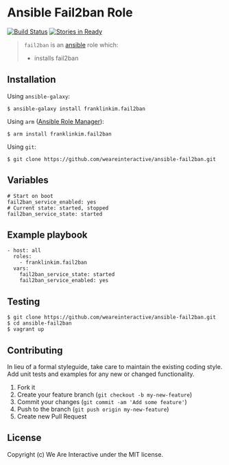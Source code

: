 # Ansible Fail2ban Role

[![Build Status](https://travis-ci.org/weareinteractive/ansible-fail2ban.png?branch=master)](https://travis-ci.org/weareinteractive/ansible-fail2ban)
[![Stories in Ready](https://badge.waffle.io/weareinteractive/ansible-fail2ban.svg?label=ready&title=Ready)](http://waffle.io/weareinteractive/ansible-fail2ban)

> `fail2ban` is an [ansible](http://www.ansible.com) role which: 
> 
> * installs fail2ban

## Installation

Using `ansible-galaxy`:

```
$ ansible-galaxy install franklinkim.fail2ban
```

Using `arm` ([Ansible Role Manager](https://github.com/mirskytech/ansible-role-manager/)):

```
$ arm install franklinkim.fail2ban
```

Using `git`:

```
$ git clone https://github.com/weareinteractive/ansible-fail2ban.git
```

## Variables

```
# Start on boot
fail2ban_service_enabled: yes
# Current state: started, stopped
fail2ban_service_state: started
```

## Example playbook

```
- host: all
  roles: 
    - franklinkim.fail2ban
  vars:
    fail2ban_service_state: started
    fail2ban_service_enabled: yes
```

## Testing

```
$ git clone https://github.com/weareinteractive/ansible-fail2ban.git
$ cd ansible-fail2ban
$ vagrant up
```

## Contributing

In lieu of a formal styleguide, take care to maintain the existing coding style. Add unit tests and examples for any new or changed functionality.

1. Fork it
2. Create your feature branch (`git checkout -b my-new-feature`)
3. Commit your changes (`git commit -am 'Add some feature'`)
4. Push to the branch (`git push origin my-new-feature`)
5. Create new Pull Request

## License
Copyright (c) We Are Interactive under the MIT license.
